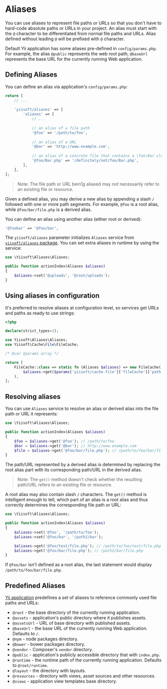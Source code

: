 # Aliases

You can use aliases to represent file paths or URLs so that you don't have to hard-code absolute paths or URLs in your
project. An alias must start with the `@` character to be differentiated from normal file paths and URLs. Alias defined
without leading `@` will be prefixed with `@` character.

Default Yii application has some aliases pre-defined in `config/params.php`. For example, the alias `@public` represents
the web root path; `@baseUrl` represents the base URL for the currently running Web application.

## Defining Aliases <span id="defining-aliases"></span>

You can define an alias via application's `config/params.php`:

```php
return [
    // ...
    
    'yiisoft/aliases' => [
        'aliases' => [
            // ...
        
            // an alias of a file path
            '@foo' => '/path/to/foo',
        
            // an alias of a URL
            '@bar' => 'http://www.example.com',
        
            // an alias of a concrete file that contains a \foo\Bar class 
            '@foo/Bar.php' => '/definitely/not/foo/Bar.php',
        ],
    ],
];
```

> Note: The file path or URL bein1g aliased may *not* necessarily refer to an existing file or resource.

Given a defined alias, you may derive a new alias by appending a slash `/` followed with one or more path segments.
For example, `@foo` is a root alias, while `@foo/bar/file.php` is a derived alias.

You can define an alias using another alias (either root or derived):

```php
'@foobar' => '@foo/bar', 
```

The `yiisoft/aliases` parameter initializes `Aliases` service from [`yiisoft/aliases` package](https://github.com/yiisoft/aliases).
You can set extra aliases in runtime by using the service:

```php
use \Yiisoft\Aliases\Aliases;

public function actionIndex(Aliases $aliases)
{
    $aliases->set('@uploads', '@root/uploads');
}
```

## Using aliases in configuration

It's preferred to resolve aliases at configuration level, so services get URLs and paths as ready to use strings: 

```php
<?php

declare(strict_types=1);

use Yiisoft\Aliases\Aliases;
use Yiisoft\Cache\File\FileCache;

/* @var $params array */

return [
    FileCache::class => static fn (Aliases $aliases) => new FileCache(
        $aliases->get($params['yiisoft/cache-file']['fileCache']['path'])
    ),
];
```

## Resolving aliases <span id="resolving-aliases"></span>

You can use `Aliases` service to resolve an alias or derived alias into the file path or URL it represents:

```php
use \Yiisoft\Aliases\Aliases;

public function actionIndex(Aliases $aliases)
{
    $foo = $aliases->get('@foo'); // /path/to/foo
    $bar = $aliases->get('@bar'); // http://www.example.com
    $file = $aliases->get('@foo/bar/file.php'); // /path/to/foo/bar/file.php
}
```

The path/URL represented by a derived alias is determined by replacing the root alias part with its corresponding
path/URL in the derived alias.

> Note: The `get()` method doesn't check whether the resulting path/URL refers to an existing file or resource.


A root alias may also contain slash `/` characters. The `get()` method
is intelligent enough to tell, which part of an alias is a root alias and thus correctly determines
the corresponding file path or URL:

```php
use \Yiisoft\Aliases\Aliases;

public function actionIndex(Aliases $aliases)
{
    $aliases->set('@foo', '/path/to/foo');
    $aliases->set('@foo/bar', '/path2/bar');

    $aliases->get('@foo/test/file.php'); // /path/to/foo/test/file.php
    $aliases->get('@foo/bar/file.php'); // /path2/bar/file.php
} 
```

If `@foo/bar` isn't defined as a root alias, the last statement would display `/path/to/foo/bar/file.php`.


## Predefined Aliases <span id="predefined-aliases"></span>

[Yii application](https://github.com/yiisoft/app) predefines a set of aliases to reference commonly used file paths and URLs:

- `@root` - the base directory of the currently running application.
- `@assets` - application's public directory where it publishes assets.
- `@assetsUrl` - URL of base directory with published assets.
- `@baseUrl` - the base URL of the currently running Web application. Defaults to `/`.
- `@npm` - node packages directory.
- `@bower` - bower packages directory.
- `@vendor` - Composer's `vendor` directory.
- `@public` - application's publicly accessible directory that with `index.php`.
- `@runtime` - the runtime path of the currently running application. Defaults to `@root/runtime`.
- `@layout` - the directory with layouts.
- `@resources` - directory with views, asset sources and other resources.
- `@views` - application view templates base directory.
